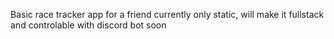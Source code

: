 Basic race tracker app for a friend currently only static, will make it fullstack and controlable with discord bot soon
